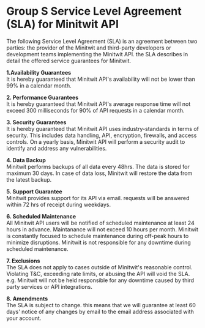 # <b>Group S Service Level Agreement (SLA) for Minitwit API</b>


The following Service Level Agreement (SLA) is an agreement between two parties:
the provider of the Minitwit and third-party developers or development teams implementing the Minitwit API.
the SLA describes in detail the offered service guarantees for Minitwit.

 <b>1.Availability Guarantees </b> <br/>
It is hereby guaranteed that Minitwit API's availability will not be lower than 99% in a calendar month.

<b>2. Performance Guarantees </b><br/>
It is hereby guaranteed that Minitwit API's average response time will not exceed 300 milliseconds for 90% of API requests in a calendar month.

<b>3. Security Guarantees </b><br/>
It is hereby guaranteed that Minitwit API uses industry-standards in terms of security.
This includes data handling, API, encryption, firewalls, and access controls.
On a yearly basis, Minitwit API will perform a security audit to identify and address any vulnerabilities.

<b>4. Data Backup</b> <br/>
Minitwit performs backups of all data every 48hrs. The data is stored for maximum 30 days.
In case of data loss, Minitwit will restore the data from the latest backup.

<b>5. Support Guarantee </b><br/>
Minitwit provides support for its API via email. requests will be answered within 72 hrs of receipt during weekdays.

<b>6. Scheduled Maintenance </b><br/>
All Minitwit API users will be notified of scheduled maintenance at least 24 hours in advance.
Maintanance will not exceed 10 hours per month. Minitwit is constantly focused to schedule maintenance during off-peak hours to minimize disruptions.
Minitwit is not responsible for any downtime during scheduled maintenance.

<b>7. Exclusions</b> <br/>
The SLA does not apply to cases outside of Minitwit's reasonable control. 
Violating T&C, exceeding rate limits, or abusing the API will void the SLA.
e.g. Minitwit will not be held responsible for any downtime caused by third party services or API integrations.

<b>8. Amendments </b><br/>
The SLA is subject to change. this means that we will guarantee at least 60 days' notice of any changes by email to the email address associated with your account.